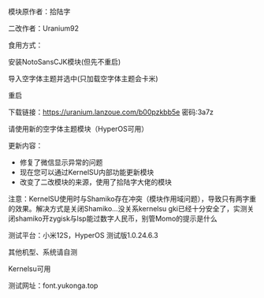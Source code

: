 模块原作者：拾陆字

二改作者：Uranium92

食用方式：

安装NotoSansCJK模块(但先不重启)

导入空字体主题并选中(只加载空字体主题会卡米)

重启

下载链接：https://uranium.lanzoue.com/b00pzkbb5e  密码:3a7z

请使用新的空字体主题模块（HyperOS可用）

更新内容：
- 修复了微信显示异常的问题
- 现在您可以通过KernelSU内部功能更新模块
- 改变了二改模块的来源，使用了拾陆字大佬的模块

注意：KernelSU使用时与Shamiko存在冲突（模块作用域问题），导致只有两字重的效果。解决方式是关闭Shamiko…没关系kernelsu gki已经十分安全了，实测关闭shamiko开zygisk与lsp能过数字人民币，别管Momo的提示是什么

测试平台：小米12S，HyperOS 测试版1.0.24.6.3

其他机型、系统请自测

Kernelsu可用

测试网址：font.yukonga.top
